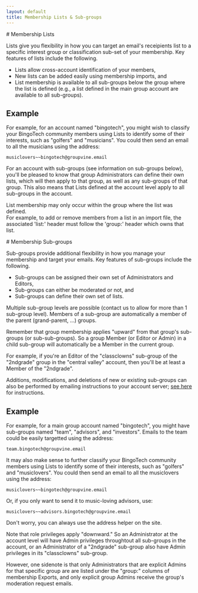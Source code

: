 ```yaml
---
layout: default
title: Membership Lists & Sub-groups
---
```


<div id="membership_lists"> </div>
# Membership Lists

Lists give you flexibility in how you can target an email's
receipients list to a specific interest group or classification
sub-set of your membership.  Key features of lists include the
following.

* Lists allow cross-account identification of your members,
* New lists can be added easily using membership imports, and
* List membership is available to all sub-groups below the group where
  the list is defined (e.g., a list defined in the main group account
  are available to all sub-groups).

## Example

For example, for an account named "bingotech", you might wish to
classify your BingoTech community members using Lists to identify some of
their interests, such as "golfers" and "musicians".  You could then
send an email to all the musicians using the address:

```
musiclovers~~bingotech@groupvine.email
```

<div class="adv">

For an account with sub-groups (see information on sub-groups below),
you'll be pleased to know that group Administrators can define their
own lists, which will then apply to that group, as well as any
sub-groups of that group.  This also means that Lists defined at the
account level apply to all sub-groups in the account.

</div>

<div class="support">

List membership may only occur within the group where the list was defined.  
For example, to add or remove members from a list in an import file, the
associated 'list:' header must follow the 'group:' header which owns that list.

</div>

<div id="membership_subgroups"> </div>
# Membership Sub-groups

Sub-groups provide additional flexibility in how you manage your
membership and target your emails.  Key features of sub-groups include
the following.

* Sub-groups can be assigned their own set of Administrators and Editors,
* Sub-groups can either be moderated or not, and
* Sub-groups can define their own set of lists.

Multiple sub-group levels are possible (contact us to allow for more
than 1 sub-group level).  Members of a sub-group are automatically a
member of the parent (grand-parent, ...) groups.

<div class="support"> 
Remember that group membership applies "upward" from that group's
sub-groups (or sub-sub-groups).  So a group Member (or Editor or
Admin) in a child sub-group will automatically be a Member in the
current group.

For example, if you're an Editor of the "classclowns" sub-group of the
"2ndgrade" group in the "central valley" account, then you'll be at
least a Member of the "2ndgrade".
</div>

<div class="adv">  <!-- START ADVANCED -->

Additions, modifications, and deletions of new or existing sub-groups
can also be performed by emailing instructions to your account server; 
[see here](./emailactions[LINK-QARGS]) for instructions.


</div>  <!-- END ADVANCED -->



## Example

For example, for a main group account named "bingotech", you might
have sub-groups named "team", "advisors", and "investors".  Emails to
the team could be easily targetted using the address:

```
team.bingotech@groupvine.email
```

It may also make sense to further classify your BingoTech community
members using Lists to identify some of their interests, such as
"golfers" and "musiclovers".  You could then send an email to all the
musiclovers using the address:

```
musiclovers~~bingotech@groupvine.email
```

Or, if you only want to send it to music-loving advisors, use:

```
musiclovers~~advisors.bingotech@groupvine.email
```

Don't worry, you can always use the address helper on the site.

<div class="adv">
Note that role privileges apply "downward." So an
Administrator at the account level will have Admin privileges
throughtout all sub-groups in the account, or an Administrator of a
"2ndgrade" sub-group also have Admin privileges in its "classclowns"
sub-group.   

However, one sidenote is that only Administrators that are explicit
Admins for that specific group are are listed under the "group:"
columns of membership Exports, and only explicit group Admins receive
the group's moderation request emails.
</div>

